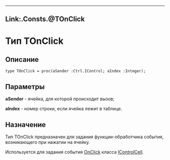 ﻿---
Link:.Consts.@TOnClick
---

# Тип TOnClick

## Описание

    type TOnClick = proc(aSender :Ctrl.IControl; aIndex :Integer);

## Параметры

**aSender** - ячейка, для которой происходит вызов;

**aIndex** - номер строки, если ячейка лежит в таблице.

## Назначение

Тип TOnClick предназначен для задания функции-обработчика события,
возникающего при нажатии на ячейку.

Используется для задания события [OnClick](topic:.Custom.ComClasses.Ctrl.IControlCell.OnClick)
класса [IControlCell](topic:.Custom.ComClasses.Ctrl.IControlCell.Default).
